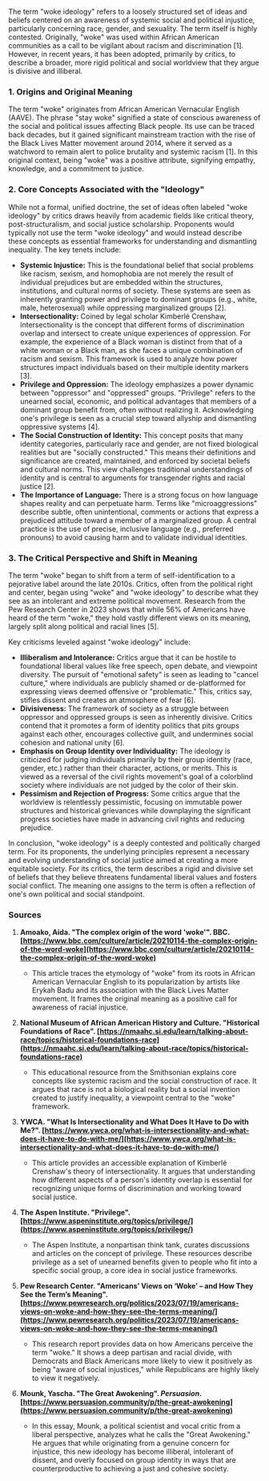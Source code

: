 The term "woke ideology" refers to a loosely structured set of ideas and beliefs centered on an awareness of systemic social and political injustice, particularly concerning race, gender, and sexuality. The term itself is highly contested. Originally, "woke" was used within African American communities as a call to be vigilant about racism and discrimination [1]. However, in recent years, it has been adopted, primarily by critics, to describe a broader, more rigid political and social worldview that they argue is divisive and illiberal.

### 1. Origins and Original Meaning

The term "woke" originates from African American Vernacular English (AAVE). The phrase "stay woke" signified a state of conscious awareness of the social and political issues affecting Black people. Its use can be traced back decades, but it gained significant mainstream traction with the rise of the Black Lives Matter movement around 2014, where it served as a watchword to remain alert to police brutality and systemic racism [1]. In this original context, being "woke" was a positive attribute, signifying empathy, knowledge, and a commitment to justice.

### 2. Core Concepts Associated with the "Ideology"

While not a formal, unified doctrine, the set of ideas often labeled "woke ideology" by critics draws heavily from academic fields like critical theory, post-structuralism, and social justice scholarship. Proponents would typically not use the term "woke ideology" and would instead describe these concepts as essential frameworks for understanding and dismantling inequality. The key tenets include:

*   **Systemic Injustice:** This is the foundational belief that social problems like racism, sexism, and homophobia are not merely the result of individual prejudices but are embedded within the structures, institutions, and cultural norms of society. These systems are seen as inherently granting power and privilege to dominant groups (e.g., white, male, heterosexual) while oppressing marginalized groups [2].
*   **Intersectionality:** Coined by legal scholar Kimberlé Crenshaw, intersectionality is the concept that different forms of discrimination overlap and intersect to create unique experiences of oppression. For example, the experience of a Black woman is distinct from that of a white woman or a Black man, as she faces a unique combination of racism and sexism. This framework is used to analyze how power structures impact individuals based on their multiple identity markers [3].
*   **Privilege and Oppression:** The ideology emphasizes a power dynamic between "oppressor" and "oppressed" groups. "Privilege" refers to the unearned social, economic, and political advantages that members of a dominant group benefit from, often without realizing it. Acknowledging one's privilege is seen as a crucial step toward allyship and dismantling oppressive systems [4].
*   **The Social Construction of Identity:** This concept posits that many identity categories, particularly race and gender, are not fixed biological realities but are "socially constructed." This means their definitions and significance are created, maintained, and enforced by societal beliefs and cultural norms. This view challenges traditional understandings of identity and is central to arguments for transgender rights and racial justice [2].
*   **The Importance of Language:** There is a strong focus on how language shapes reality and can perpetuate harm. Terms like "microaggressions" describe subtle, often unintentional, comments or actions that express a prejudiced attitude toward a member of a marginalized group. A central practice is the use of precise, inclusive language (e.g., preferred pronouns) to avoid causing harm and to validate individual identities.

### 3. The Critical Perspective and Shift in Meaning

The term "woke" began to shift from a term of self-identification to a pejorative label around the late 2010s. Critics, often from the political right and center, began using "woke" and "woke ideology" to describe what they see as an intolerant and extreme political movement. Research from the Pew Research Center in 2023 shows that while 56% of Americans have heard of the term "woke," they hold vastly different views on its meaning, largely split along political and racial lines [5].

Key criticisms leveled against "woke ideology" include:

*   **Illiberalism and Intolerance:** Critics argue that it can be hostile to foundational liberal values like free speech, open debate, and viewpoint diversity. The pursuit of "emotional safety" is seen as leading to "cancel culture," where individuals are publicly shamed or de-platformed for expressing views deemed offensive or "problematic." This, critics say, stifles dissent and creates an atmosphere of fear [6].
*   **Divisiveness:** The framework of society as a struggle between oppressor and oppressed groups is seen as inherently divisive. Critics contend that it promotes a form of identity politics that pits groups against each other, encourages collective guilt, and undermines social cohesion and national unity [6].
*   **Emphasis on Group Identity over Individuality:** The ideology is criticized for judging individuals primarily by their group identity (race, gender, etc.) rather than their character, actions, or merits. This is viewed as a reversal of the civil rights movement's goal of a colorblind society where individuals are not judged by the color of their skin.
*   **Pessimism and Rejection of Progress:** Some critics argue that the worldview is relentlessly pessimistic, focusing on immutable power structures and historical grievances while downplaying the significant progress societies have made in advancing civil rights and reducing prejudice.

In conclusion, "woke ideology" is a deeply contested and politically charged term. For its proponents, the underlying principles represent a necessary and evolving understanding of social justice aimed at creating a more equitable society. For its critics, the term describes a rigid and divisive set of beliefs that they believe threatens fundamental liberal values and fosters social conflict. The meaning one assigns to the term is often a reflection of one's own political and social standpoint.

### Sources

1.  **Amoako, Aida. "The complex origin of the word 'woke'". BBC. [https://www.bbc.com/culture/article/20210114-the-complex-origin-of-the-word-woke](https://www.bbc.com/culture/article/20210114-the-complex-origin-of-the-word-woke)**
    *   This article traces the etymology of "woke" from its roots in African American Vernacular English to its popularization by artists like Erykah Badu and its association with the Black Lives Matter movement. It frames the original meaning as a positive call for awareness of racial injustice.

2.  **National Museum of African American History and Culture. "Historical Foundations of Race". [https://nmaahc.si.edu/learn/talking-about-race/topics/historical-foundations-race](https://nmaahc.si.edu/learn/talking-about-race/topics/historical-foundations-race)**
    *   This educational resource from the Smithsonian explains core concepts like systemic racism and the social construction of race. It argues that race is not a biological reality but a social invention created to justify inequality, a viewpoint central to the "woke" framework.

3.  **YWCA. "What Is Intersectionality and What Does It Have to Do with Me?". [https://www.ywca.org/what-is-intersectionality-and-what-does-it-have-to-do-with-me/](https://www.ywca.org/what-is-intersectionality-and-what-does-it-have-to-do-with-me/)**
    *   This article provides an accessible explanation of Kimberlé Crenshaw's theory of intersectionality. It argues that understanding how different aspects of a person's identity overlap is essential for recognizing unique forms of discrimination and working toward social justice.

4.  **The Aspen Institute. "Privilege". [https://www.aspeninstitute.org/topics/privilege/](https://www.aspeninstitute.org/topics/privilege/)**
    *   The Aspen Institute, a nonpartisan think tank, curates discussions and articles on the concept of privilege. These resources describe privilege as a set of unearned benefits given to people who fit into a specific social group, a core idea in social justice frameworks.

5.  **Pew Research Center. "Americans’ Views on ‘Woke’ – and How They See the Term’s Meaning". [https://www.pewresearch.org/politics/2023/07/19/americans-views-on-woke-and-how-they-see-the-terms-meaning/](https://www.pewresearch.org/politics/2023/07/19/americans-views-on-woke-and-how-they-see-the-terms-meaning/)**
    *   This research report provides data on how Americans perceive the term "woke." It shows a deep partisan and racial divide, with Democrats and Black Americans more likely to view it positively as being "aware of social injustices," while Republicans are highly likely to view it negatively.

6.  **Mounk, Yascha. "The Great Awokening". *Persuasion*. [https://www.persuasion.community/p/the-great-awokening](https://www.persuasion.community/p/the-great-awokening)**
    *   In this essay, Mounk, a political scientist and vocal critic from a liberal perspective, analyzes what he calls the "Great Awokening." He argues that while originating from a genuine concern for injustice, this new ideology has become illiberal, intolerant of dissent, and overly focused on group identity in ways that are counterproductive to achieving a just and cohesive society.